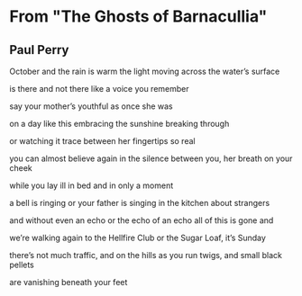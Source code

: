 # From "The Ghosts of Barnacullia"
## Paul Perry
October and the rain is warm
the light moving across the water’s surface

is there and not there
like a voice you remember

say your mother’s
youthful as once she was

on a day like this
embracing the sunshine breaking through

or watching it trace
between her fingertips so real

you can almost believe again in the silence
between you, her breath on your cheek

while you lay ill in bed
and in only a moment

a bell is ringing or your father
is singing in the kitchen about strangers

and without even an echo or the echo
of an echo all of this is gone and

we’re walking again to the Hellfire Club
or the Sugar Loaf, it’s Sunday

there’s not much traffic, and on the hills
as you run twigs, and small black pellets

are vanishing beneath your feet